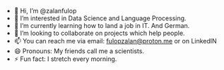 - 👋 Hi, I’m @zalanfulop
- 👀 I’m interested in Data Science and Language Processing.
- 🌱 I’m currently learning how to land a job in IT. And German.
- 💞️ I’m looking to collaborate on projects which help people.
- 📫 You can reach me via email: fulopzalan@proton.me or on LinkedIN
- 😄 Pronouns: My friends call me a scientists.
- ⚡ Fun fact: I stretch every morning.

<!---
zalanfulop/zalanfulop is a ✨ special ✨ repository because its `README.md` (this file) appears on your GitHub profile.
You can click the Preview link to take a look at your changes.
--->
